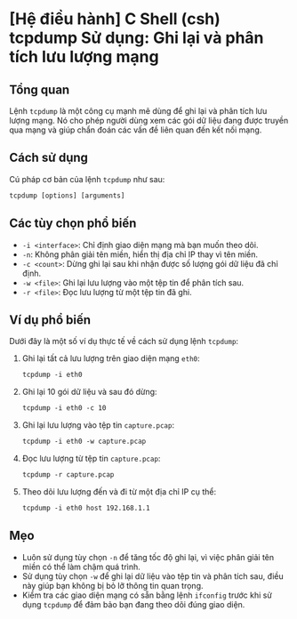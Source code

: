 # [Hệ điều hành] C Shell (csh) tcpdump Sử dụng: Ghi lại và phân tích lưu lượng mạng

## Tổng quan
Lệnh `tcpdump` là một công cụ mạnh mẽ dùng để ghi lại và phân tích lưu lượng mạng. Nó cho phép người dùng xem các gói dữ liệu đang được truyền qua mạng và giúp chẩn đoán các vấn đề liên quan đến kết nối mạng.

## Cách sử dụng
Cú pháp cơ bản của lệnh `tcpdump` như sau:

```csh
tcpdump [options] [arguments]
```

## Các tùy chọn phổ biến
- `-i <interface>`: Chỉ định giao diện mạng mà bạn muốn theo dõi.
- `-n`: Không phân giải tên miền, hiển thị địa chỉ IP thay vì tên miền.
- `-c <count>`: Dừng ghi lại sau khi nhận được số lượng gói dữ liệu đã chỉ định.
- `-w <file>`: Ghi lại lưu lượng vào một tệp tin để phân tích sau.
- `-r <file>`: Đọc lưu lượng từ một tệp tin đã ghi.

## Ví dụ phổ biến
Dưới đây là một số ví dụ thực tế về cách sử dụng lệnh `tcpdump`:

1. Ghi lại tất cả lưu lượng trên giao diện mạng `eth0`:
   ```csh
   tcpdump -i eth0
   ```

2. Ghi lại 10 gói dữ liệu và sau đó dừng:
   ```csh
   tcpdump -i eth0 -c 10
   ```

3. Ghi lại lưu lượng vào tệp tin `capture.pcap`:
   ```csh
   tcpdump -i eth0 -w capture.pcap
   ```

4. Đọc lưu lượng từ tệp tin `capture.pcap`:
   ```csh
   tcpdump -r capture.pcap
   ```

5. Theo dõi lưu lượng đến và đi từ một địa chỉ IP cụ thể:
   ```csh
   tcpdump -i eth0 host 192.168.1.1
   ```

## Mẹo
- Luôn sử dụng tùy chọn `-n` để tăng tốc độ ghi lại, vì việc phân giải tên miền có thể làm chậm quá trình.
- Sử dụng tùy chọn `-w` để ghi lại dữ liệu vào tệp tin và phân tích sau, điều này giúp bạn không bị bỏ lỡ thông tin quan trọng.
- Kiểm tra các giao diện mạng có sẵn bằng lệnh `ifconfig` trước khi sử dụng `tcpdump` để đảm bảo bạn đang theo dõi đúng giao diện.